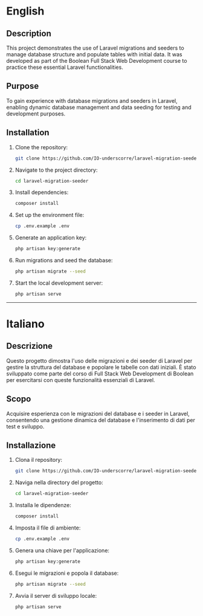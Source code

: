 # English

## Description
This project demonstrates the use of Laravel migrations and seeders to manage database structure and populate tables with initial data. It was developed as part of the Boolean Full Stack Web Development course to practice these essential Laravel functionalities.

## Purpose
To gain experience with database migrations and seeders in Laravel, enabling dynamic database management and data seeding for testing and development purposes.

## Installation
1. Clone the repository:
   ```bash
   git clone https://github.com/IO-underscorre/laravel-migration-seeder.git
   ```
2. Navigate to the project directory:
   ```bash
   cd laravel-migration-seeder
   ```
3. Install dependencies:
   ```bash
   composer install
   ```
4. Set up the environment file:
   ```bash
   cp .env.example .env
   ```
5. Generate an application key:
   ```bash
   php artisan key:generate
   ```
6. Run migrations and seed the database:
   ```bash
   php artisan migrate --seed
   ```
7. Start the local development server:
   ```bash
   php artisan serve
   ```

---

# Italiano

## Descrizione
Questo progetto dimostra l'uso delle migrazioni e dei seeder di Laravel per gestire la struttura del database e popolare le tabelle con dati iniziali. È stato sviluppato come parte del corso di Full Stack Web Development di Boolean per esercitarsi con queste funzionalità essenziali di Laravel.

## Scopo
Acquisire esperienza con le migrazioni del database e i seeder in Laravel, consentendo una gestione dinamica del database e l'inserimento di dati per test e sviluppo.

## Installazione
1. Clona il repository:
   ```bash
   git clone https://github.com/IO-underscorre/laravel-migration-seeder.git
   ```
2. Naviga nella directory del progetto:
   ```bash
   cd laravel-migration-seeder
   ```
3. Installa le dipendenze:
   ```bash
   composer install
   ```
4. Imposta il file di ambiente:
   ```bash
   cp .env.example .env
   ```
5. Genera una chiave per l'applicazione:
   ```bash
   php artisan key:generate
   ```
6. Esegui le migrazioni e popola il database:
   ```bash
   php artisan migrate --seed
   ```
7. Avvia il server di sviluppo locale:
   ```bash
   php artisan serve
   ```
